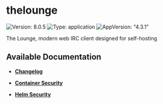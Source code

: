 # thelounge

![Version: 8.0.5](https://img.shields.io/badge/Version-8.0.5-informational?style=flat-square) ![Type: application](https://img.shields.io/badge/Type-application-informational?style=flat-square) ![AppVersion: "4.3.1"](https://img.shields.io/badge/AppVersion-"4.3.1"-informational?style=flat-square)

The Lounge, modern web IRC client designed for self-hosting

## Available Documentation

- [**Changelog**](CHANGELOG)

- [**Container Security**](container-security)

- [**Helm Security**](helm-security)


